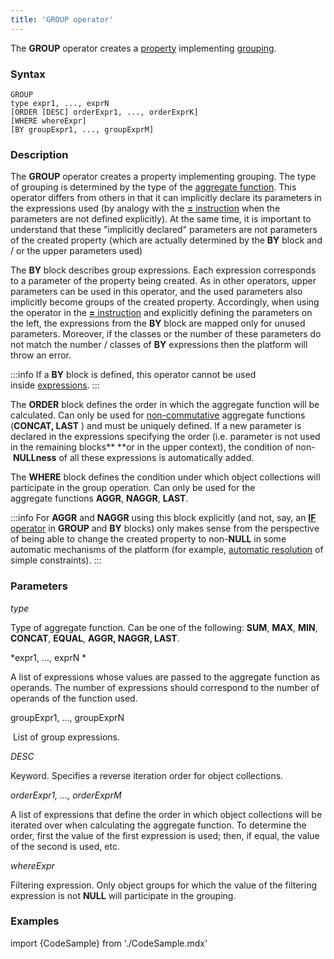 ```yaml
---
title: 'GROUP operator'
---
```


The **GROUP** operator creates a [property](Properties.md) implementing [grouping](Grouping_GROUP_.md).

### Syntax 

    GROUP 
    type expr1, ..., exprN
    [ORDER [DESC] orderExpr1, ..., orderExprK]
    [WHERE whereExpr]
    [BY groupExpr1, ..., groupExprM]

### Description

The **GROUP** operator creates a property implementing grouping. The type of grouping is determined by the type of the [aggregate function](Set_operations.md). This operator differs from others in that it can implicitly declare its parameters in the expressions used (by analogy with the [**=** instruction](Instruction_=.md) when the parameters are not defined explicitly). At the same time, it is important to understand that these "implicitly declared" parameters are not parameters of the created property (which are actually determined by the **BY** block and / or the upper parameters used)

The **BY** block describes group expressions. Each expression corresponds to a parameter of the property being created. As in other operators, upper parameters can be used in this operator, and the used parameters also implicitly become groups of the created property. Accordingly, when using the operator in the [**=** instruction](Instruction_=.md) and explicitly defining the parameters on the left, the expressions from the **BY** block are mapped only for unused parameters. Moreover, if the classes or the number of these parameters do not match the number / classes of **BY** expressions then the platform will throw an error. 


:::info
If a **BY** block is defined, this operator cannot be used inside [expressions](Expression.md).
:::

The **ORDER** block defines the order in which the aggregate function will be calculated. Can only be used for [non-commutative](Set_operations.md) aggregate functions (**CONCAT, LAST** ) and must be uniquely defined. If a new parameter is declared in the expressions specifying the order (i.e. parameter is not used in the remaining blocks** **or in the upper context), the condition of non- **NULLness** of all these expressions is automatically added.

The **WHERE** block defines the condition under which object collections will participate in the group operation. Can only be used for the aggregate functions **AGGR**, **NAGGR**, **LAST**.


:::info
For **AGGR** and **NAGGR** using this block explicitly (and not, say, an [**IF** operator](IF_operator.md) in **GROUP** and **BY** blocks) only makes sense from the perspective of being able to change the created property to non-**NULL** in some automatic mechanisms of the platform (for example, [automatic resolution](Simple_constraints.md) of simple constraints).
:::

### Parameters

*type*

Type of aggregate function. Can be one of the following: **SUM**, **MAX**, **MIN**, **CONCAT**, **EQUAL**, ****AGGR, NAGGR, LAST****. 

*expr1, ..., exprN *

A list of expressions whose values are passed to the aggregate function as operands. The number of expressions should correspond to the number of operands of the function used. 

groupExpr1, ..., groupExprN  

 List of group expressions. 

*DESC*

Keyword. Specifies a reverse iteration order for object collections. 

*orderExpr1, ..., orderExprM*

A list of expressions that define the order in which object collections will be iterated over when calculating the aggregate function. To determine the order, first the value of the first expression is used; then, if equal, the value of the second is used, etc. 

*whereExpr*

Filtering expression. Only object groups for which the value of the filtering expression is not **NULL** will participate in the grouping.

### Examples


import {CodeSample} from './CodeSample.mdx'

<CodeSample url="https://documentation.lsfusion.org/sample?file=OperatorPropertySample&block=group"/>

